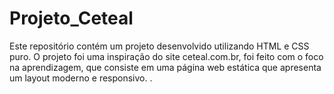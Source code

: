 # Projeto_Ceteal

Este repositório contém um projeto desenvolvido utilizando HTML e CSS puro. 
O projeto foi uma inspiração do site ceteal.com.br, foi feito com o foco na aprendizagem, que consiste em uma página web estática que apresenta um layout moderno e responsivo. .
